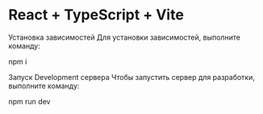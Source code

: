 # React + TypeScript + Vite

Установка зависимостей
Для установки зависимостей, выполните команду:

npm i

Запуск Development сервера
Чтобы запустить сервер для разработки, выполните команду:

npm run dev

